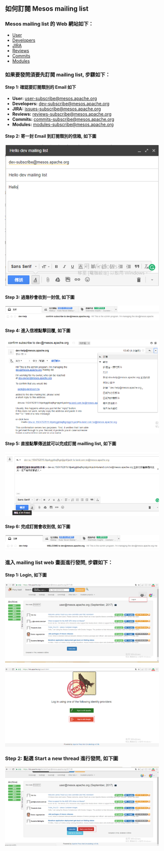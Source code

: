 ## 如何訂閱 Mesos mailing list

### Mesos mailing list 的 Web 網站如下：
* [User](https://lists.apache.org/list.html?user@mesos.apache.org)
* [Developers](https://lists.apache.org/list.html?dev@mesos.apache.org)
* [JIRA](https://lists.apache.org/list.html?issues@mesos.apache.org)
* [Reviews](https://lists.apache.org/list.html?reviews@mesos.apache.org)
* [Commits](https://lists.apache.org/list.html?commits@mesos.apache.org)
* [Modules](http://www.mail-archive.com/modules@mesos.apache.org/)

### 如果要發問須要先訂閱 mailing list, 步驟如下：
#### Step 1: 確認要訂閱類別的 Email 如下
* **User:** user-subscribe@mesos.apache.org
* **Developers:** dev-subscribe@mesos.apache.org
* **JIRA:** issues-subscribe@mesos.apache.org
* **Reviews:** reviews-subscribe@mesos.apache.org
* **Commits:** commits-subscribe@mesos.apache.org
* **Modules:** modules-subscribe@mesos.apache.org

#### Step 2: 寄一封 Email 到訂閱類別的信箱, 如下圖
![./images/mailinglist1.png](./images/mailinglist1.png)

#### Step 3: 過幾秒會收到一封信, 如下圖
![./images/mailinglist2.png](./images/mailinglist2.png)

#### Step 4: 進入信裡點擊回覆, 如下圖
![./images/mailinglist3.png](./images/mailinglist3.png)

#### Step 5: 直接點擊傳送就可以完成訂閱 mailling list, 如下圖
![./images/mailinglist4.png](./images/mailinglist4.png)

#### Step 6: 完成訂閱會收到信, 如下圖
![./images/mailinglist5.png](./images/mailinglist5.png)

### 進入 mailing list web 畫面進行發問, 步驟如下：
#### Step 1: Login, 如下圖
![./images/mailinglist6.png](./images/mailinglist6.png)

![./images/mailinglist7.png](./images/mailinglist7.png)

### Step 2: 點選 Start a new thread 進行發問, 如下圖
![./images/mailinglist8.png](./images/mailinglist8.png)
